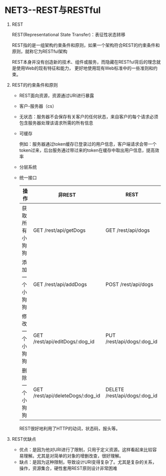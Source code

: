# NET3--REST与RESTful

1. REST

   REST(Representational State Transfer)：表征性状态转移

   REST指的是一组架构约束条件和原则，如果一个架构符合REST的约束条件和原则，就称它为RESTful架构

   REST本身并没有创造新的技术、组件或服务，而隐藏在RESTful背后的理念就是使用Web的现有特征和能力， 更好地使用现有Web标准中的一些准则和约束。

2. REST的约束条件和原则

   + REST面向资源，资源通过URI进行暴露

   + 客户-服务器（cs）

   + 无状态：服务器不会保存有关客户的任何状态，来自客户的每个请求必须包含服务器处理该请求所需的所有信息

   + 可缓存

     例如：服务器通过token缓存已登录过的用户信息，客户端请求会带一个token过来，后台服务通过带过来的token在缓存中取出用户信息，提高效率

   + 分层系统

   + 统一接口

     | 操作           | 非REST                           | REST                          |
     | -------------- | -------------------------------- | ----------------------------- |
     | 获取所有小狗狗 | GET /rest/api/getDogs            | GET /rest/api/dogs            |
     | 添加一个小狗狗 | GET /rest/api/addDogs            | POST /rest/api/dogs           |
     | 修改一个小狗狗 | GET /rest/api/editDogs/:dog_id   | PUT /rest/api/dogs/:dog_id    |
     | 删除一个小狗狗 | GET /rest/api/deleteDogs/:dog_id | DELETE /rest/api/dogs/:dog_id |

     REST很好地利用了HTTP的动词，状态码，报头等。

3. REST优缺点
   + 优点：是因为他对URI进行了限制，只用于定义资源。这样看起来比较容易理解。尤其是对简单的对象的增删改查，很好理解。
   + 缺点：是因为这种限制，导致设计URI变得复杂了。尤其是复杂的关系，操作，资源集合，硬性套用REST原则设计非常困难